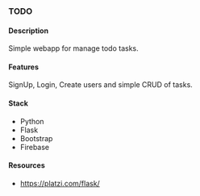 ### TODO

#### Description
Simple webapp for manage todo tasks.

#### Features
SignUp, Login, Create users and simple CRUD of tasks.

#### Stack
- Python
- Flask
- Bootstrap
- Firebase

<!-- #### VIEWS

### LOGIN
![](https://github.com/app/static/images/login.png)
### FEED
![]()
### SIGNUP
![]()
### PENDING
![]() -->

#### Resources
- https://platzi.com/flask/